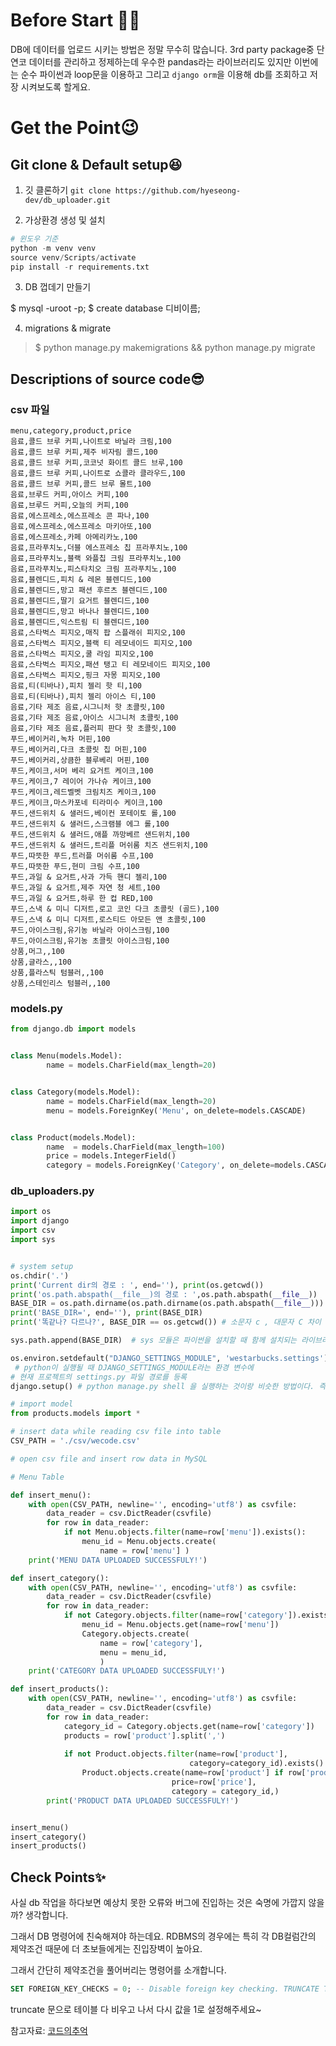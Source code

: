 # Before Start 🐱‍👤
DB에 데이터를 업로드 시키는 방법은 정말 무수히 많습니다. 
3rd party package중 단연코 데이터를 관리하고 정제하는데 우수한 pandas라는 라이브러리도 있지만 이번에는 순수 파이썬과 loop문을 이용하고 그리고 `django orm`을 이용해 db를 조회하고 저장 시켜보도록 할게요. 

# Get the Point😉

## Git clone & Default setup😆

1. 깃 클론하기
`git clone https://github.com/hyeseong-dev/db_uploader.git`

2. 가상환경 생성 및 설치 

```python
# 윈도우 기준
python -m venv venv
source venv/Scripts/activate
pip install -r requirements.txt
```

3. DB 껍데기 만들기

> 
$ mysql -uroot -p;
$ create database 디비이름;

4. migrations & migrate

>$ python manage.py makemigrations && python manage.py migrate



## Descriptions of source code😎 

### csv 파일

```
menu,category,product,price
음료,콜드 브루 커피,나이트로 바닐라 크림,100
음료,콜드 브루 커피,제주 비자림 콜드,100
음료,콜드 브루 커피,코코넛 화이트 콜드 브루,100
음료,콜드 브루 커피,나이트로 쇼콜라 클라우드,100
음료,콜드 브루 커피,콜드 브루 몰트,100
음료,브루드 커피,아이스 커피,100
음료,브루드 커피,오늘의 커피,100
음료,에스프레소,에스프레소 콘 파나,100
음료,에스프레소,에스프레소 마키아또,100
음료,에스프레소,카페 아메리카노,100
음료,프라푸치노,더블 에스프레소 칩 프라푸치노,100
음료,프라푸치노,블랙 와플칩 크림 프라푸치노,100
음료,프라푸치노,피스타치오 크림 프라푸치노,100
음료,블렌디드,피치 & 레몬 블렌디드,100
음료,블렌디드,망고 패션 후르츠 블렌디드,100
음료,블렌디드,딸기 요거트 블렌디드,100
음료,블렌디드,망고 바나나 블렌디드,100
음료,블렌디드,익스트림 티 블렌디드,100
음료,스타벅스 피지오,매직 팝 스플래쉬 피지오,100
음료,스타벅스 피지오,블랙 티 레모네이드 피지오,100
음료,스타벅스 피지오,쿨 라임 피지오,100
음료,스타벅스 피지오,패션 탱고 티 레모네이드 피지오,100
음료,스타벅스 피지오,핑크 자몽 피지오,100
음료,티(티바나),피치 젤리 핫 티,100
음료,티(티바나),피치 젤리 아이스 티,100
음료,기타 제조 음료,시그니처 핫 초콜릿,100
음료,기타 제조 음료,아이스 시그니처 초콜릿,100
음료,기타 제조 음료,플러피 판다 핫 초콜릿,100
푸드,베이커리,녹차 머핀,100
푸드,베이커리,다크 초콜릿 칩 머핀,100
푸드,베이커리,상큼한 블루베리 머핀,100
푸드,케이크,서머 베리 요거트 케이크,100
푸드,케이크,7 레이어 가나슈 케이크,100
푸드,케이크,레드벨벳 크림치즈 케이크,100
푸드,케이크,마스카포네 티라미수 케이크,100
푸드,샌드위치 & 샐러드,베이컨 포테이토 롤,100
푸드,샌드위치 & 샐러드,스크램블 에그 롤,100
푸드,샌드위치 & 샐러드,애플 까망베르 샌드위치,100
푸드,샌드위치 & 샐러드,트리플 머쉬룸 치즈 샌드위치,100
푸드,따뜻한 푸드,트러플 머쉬룸 수프,100
푸드,따뜻한 푸드,현미 크림 수프,100
푸드,과일 & 요거트,사과 가득 핸디 젤리,100
푸드,과일 & 요거트,제주 자연 청 세트,100
푸드,과일 & 요거트,하루 한 컵 RED,100
푸드,스낵 & 미니 디저트,로고 코인 다크 초콜릿 (골드),100
푸드,스낵 & 미니 디저트,로스티드 아모든 앤 초콜릿,100
푸드,아이스크림,유기농 바닐라 아이스크림,100
푸드,아이스크림,유기농 초콜릿 아이스크림,100
상품,머그,,100
상품,글라스,,100
상품,플라스틱 텀블러,,100
상품,스테인리스 텀블러,,100
```

### models.py
```python
from django.db import models


class Menu(models.Model):
		name = models.CharField(max_length=20)


class Category(models.Model):
		name = models.CharField(max_length=20)
		menu = models.ForeignKey('Menu', on_delete=models.CASCADE)


class Product(models.Model):
		name  = models.CharField(max_length=100)
		price = models.IntegerField()
		category = models.ForeignKey('Category', on_delete=models.CASCADE)
```

### db_uploaders.py

```python
import os
import django
import csv
import sys


# system setup
os.chdir('.')
print('Current dir의 경로 : ', end=''), print(os.getcwd())               # os가 파악한 현재 경로를 표기
print('os.path.abspath(__file__)의 경로 : ',os.path.abspath(__file__))    # 현재 작업중인 파일을 포함 경로를 구체적으로 표기
BASE_DIR = os.path.dirname(os.path.dirname(os.path.abspath(__file__)))
print('BASE_DIR=', end=''), print(BASE_DIR)
print('똑같나? 다르나?', BASE_DIR == os.getcwd()) # 소문자 c , 대문자 C 차이 때문인것 같네요.

sys.path.append(BASE_DIR)  # sys 모듈은 파이썬을 설치할 때 함께 설치되는 라이브러리 모듈이다. sys에 대해서는 뒤에서 자세하게 다룰 것이다. 이 sys 모듈을 사용하면 파이썬 라이브러리가 설치되어 있는 디렉터리를 확인할 수 있다.

os.environ.setdefault("DJANGO_SETTINGS_MODULE", 'westarbucks.settings') 
 # python이 실행될 때 DJANGO_SETTINGS_MODULE라는 환경 변수에
# 현재 프로젝트의 settings.py 파일 경로를 등록
django.setup() # python manage.py shell 을 실행하는 것이랑 비슷한 방법이다. 즉 파이썬 파일에서도 django를 실행 시킬수 있다.

# import model
from products.models import *

# insert data while reading csv file into table
CSV_PATH = './csv/wecode.csv'

# open csv file and insert row data in MySQL

# Menu Table

def insert_menu():    
    with open(CSV_PATH, newline='', encoding='utf8') as csvfile:
        data_reader = csv.DictReader(csvfile)
        for row in data_reader:
            if not Menu.objects.filter(name=row['menu']).exists():
                menu_id = Menu.objects.create(
                    name = row['menu'] )
    print('MENU DATA UPLOADED SUCCESSFULY!')    

def insert_category():    
    with open(CSV_PATH, newline='', encoding='utf8') as csvfile:
        data_reader = csv.DictReader(csvfile)
        for row in data_reader:
            if not Category.objects.filter(name=row['category']).exists():
                menu_id = Menu.objects.get(name=row['menu'])
                Category.objects.create(
                    name = row['category'], 
                    menu = menu_id, 
                    )
    print('CATEGORY DATA UPLOADED SUCCESSFULY!')    

def insert_products():    
    with open(CSV_PATH, newline='', encoding='utf8') as csvfile:
        data_reader = csv.DictReader(csvfile)
        for row in data_reader:
            category_id = Category.objects.get(name=row['category'])
            products = row['product'].split(',')
                        
            if not Product.objects.filter(name=row['product'],
                                        category=category_id).exists():                                       
                Product.objects.create(name=row['product'] if row['product'] else category_id.name,
                                    price=row['price'],
                                    category = category_id,)
        print('PRODUCT DATA UPLOADED SUCCESSFULY!')    


insert_menu()
insert_category()
insert_products()
```

## Check Points✨
사실 db 작업을 하다보면 예상치 못한 오류와 버그에 진입하는 것은 숙명에 가깝지 않을까? 생각합니다. 

그래서 DB 명령어에 친숙해져야 하는데요. 
RDBMS의 경우에는 특히 각 DB컬럼간의 제약조건 때문에 더 초보들에게는 진입장벽이 높아요.

그래서 간단히 제약조건을 풀어버리는 명령어를 소개합니다.
```sql
SET FOREIGN_KEY_CHECKS = 0; -- Disable foreign key checking. TRUNCATE TABLE Video; TRUNCATE TABLE Category; SET FOREIGN_KEY_CHECKS = 1; -- Enable foreign key checking.
```
truncate 문으로 테이블 다 비우고 나서 다시 값을 1로 설정해주세요~

참고자료: [코드의추억](https://wookmania.tistory.com/113)
